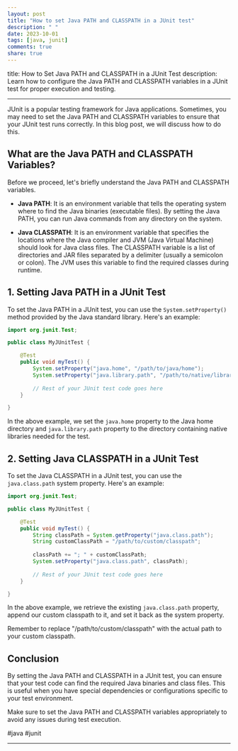 ```yaml
---
layout: post
title: "How to set Java PATH and CLASSPATH in a JUnit test"
description: " "
date: 2023-10-01
tags: [java, junit]
comments: true
share: true
---
```


title: How to Set Java PATH and CLASSPATH in a JUnit Test
description: Learn how to configure the Java PATH and CLASSPATH variables in a JUnit test for proper execution and testing.

---

JUnit is a popular testing framework for Java applications. Sometimes, you may need to set the Java PATH and CLASSPATH variables to ensure that your JUnit test runs correctly. In this blog post, we will discuss how to do this.

## What are the Java PATH and CLASSPATH Variables?

Before we proceed, let's briefly understand the Java PATH and CLASSPATH variables.

- **Java PATH**: It is an environment variable that tells the operating system where to find the Java binaries (executable files). By setting the Java PATH, you can run Java commands from any directory on the system.

- **Java CLASSPATH**: It is an environment variable that specifies the locations where the Java compiler and JVM (Java Virtual Machine) should look for Java class files. The CLASSPATH variable is a list of directories and JAR files separated by a delimiter (usually a semicolon or colon). The JVM uses this variable to find the required classes during runtime.

## 1. Setting Java PATH in a JUnit Test

To set the Java PATH in a JUnit test, you can use the `System.setProperty()` method provided by the Java standard library. Here's an example:

```java
import org.junit.Test;

public class MyJUnitTest {

    @Test
    public void myTest() {
        System.setProperty("java.home", "/path/to/java/home");
        System.setProperty("java.library.path", "/path/to/native/libraries");
        
        // Rest of your JUnit test code goes here
    }

}
```

In the above example, we set the `java.home` property to the Java home directory and `java.library.path` property to the directory containing native libraries needed for the test.

## 2. Setting Java CLASSPATH in a JUnit Test

To set the Java CLASSPATH in a JUnit test, you can use the `java.class.path` system property. Here's an example:

```java
import org.junit.Test;

public class MyJUnitTest {

    @Test
    public void myTest() {
        String classPath = System.getProperty("java.class.path");
        String customClassPath = "/path/to/custom/classpath";
        
        classPath += "; " + customClassPath;
        System.setProperty("java.class.path", classPath);
        
        // Rest of your JUnit test code goes here
    }

}
```

In the above example, we retrieve the existing `java.class.path` property, append our custom classpath to it, and set it back as the system property.

Remember to replace "/path/to/custom/classpath" with the actual path to your custom classpath.

## Conclusion

By setting the Java PATH and CLASSPATH in a JUnit test, you can ensure that your test code can find the required Java binaries and class files. This is useful when you have special dependencies or configurations specific to your test environment.

Make sure to set the Java PATH and CLASSPATH variables appropriately to avoid any issues during test execution.

#java #junit

---